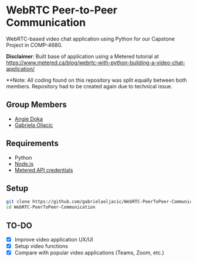 # WebRTC Peer-to-Peer Communication

WebRTC-based video chat application using Python for our Capstone Project in COMP-4680.

**Disclaimer**: Built base of application using a Metered tutorial at https://www.metered.ca/blog/webrtc-with-python-building-a-video-chat-application/

**Note: All coding found on this repository was split equally between both members. Repository had to be created again due to technical issue. 
## Group Members

- [Angie Doka](https://github.com/angiedoka)
- [Gabriela Oljacic](https://github.com/gabrielaoljacic)

## Requirements

- Python
- [Node.js](https://nodejs.org/en/download)
- [Metered API credentials](https://dashboard.metered.ca/signup)

## Setup

```bash
git clone https://github.com/gabrielaoljacic/WebRTC-PeerToPeer-Communication.git
cd WebRTC-PeerToPeer-Communication
```

## TO-DO

- [x] Improve video application UX/UI
- [x] Setup video functions
- [x] Compare with popular video applications (Teams, Zoom, etc.)
